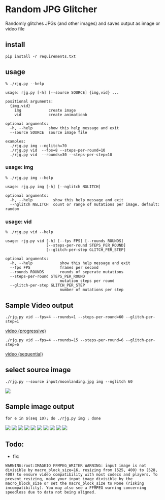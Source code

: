 # Random JPG Glitcher
Randomly glitches JPGs (and other images) and saves output as image or video file

## install
```
pip install -r requirements.txt
```

## usage
```
% ./rjg.py --help

usage: rjg.py [-h] [--source SOURCE] {img,vid} ...

positional arguments:
  {img,vid}
    img            create image
    vid            create animationb

optional arguments:
  -h, --help       show this help message and exit
  --source SOURCE  source image file

examples:
  ./rjg.py img --nglitch=70
  ./rjg.py vid  --fps=8 --steps-per-round=10 
  ./rjg.py vid  --rounds=30 --steps-per-step=10
```
### usage: img
```
% ./rjg.py img --help

usage: rjg.py img [-h] [--nglitch NGLITCH]

optional arguments:
  -h, --help         show this help message and exit
  --nglitch NGLITCH  count or range of mutations per image. default: random
```

### usage: vid
```
% ./rjg.py vid --help

usage: rjg.py vid [-h] [--fps FPS] [--rounds ROUNDS]
                  [--steps-per-round STEPS_PER_ROUND]
                  [--glitch-per-step GLITCH_PER_STEP]

optional arguments:
  -h, --help            show this help message and exit
  --fps FPS             frames per second
  --rounds ROUNDS       rounds of seperate mutations
  --steps-per-round STEPS_PER_ROUND
                        mutation steps per round
  --glitch-per-step GLITCH_PER_STEP
                        number of mutations per step

```

## Sample Video output
```
./rjg.py vid --fps=4 --rounds=1 --steps-per-round=60 --glitch-per-step=1
```
[video (progressive)](https://raw.githubusercontent.com/zrthstr/random-jpg-glitcher/master/output/sample-progressive.mp4)



```
./rjg.py vid --fps=4 --rounds=15 --steps-per-round=6 --glitch-per-step=6
```
[video (sequential)](https://raw.githubusercontent.com/zrthstr/random-jpg-glitcher/master/output/sample-seqential.mp4)



## select source image
```
./rjg.py --source input/moonlanding.jpg img --nglitch 60
```
![](output/sample_moon.png)

## Sample image output
```
for e in $(seq 10); do ./rjg.py img ; done
```

![](output/sample1.png) ![](output/sample5.png)
![](output/sample3.png) ![](output/sample6.png)
![](output/sample7.png) ![](output/sample8.png)
![](output/sample9.png) ![](output/sample10.png)
![](output/sample11.png) ![](output/sample12.png)

## Todo:
* fix:
```
WARNING:root:IMAGEIO FFMPEG_WRITER WARNING: input image is not divisible by macro_block_size=16, resizing from (525, 400) to (528, 400) to ensure video compatibility with most codecs and players. To prevent resizing, make your input image divisible by the macro_block_size or set the macro_block_size to None (risking incompatibility). You may also see a FFMPEG warning concerning speedloss due to data not being aligned.
```



